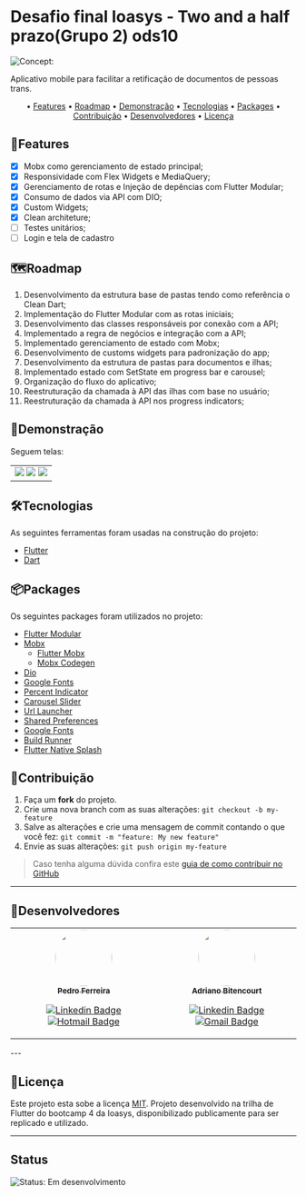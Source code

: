 # Desafio final Ioasys - Two and a half prazo(Grupo 2) ods10
![Concept:](https://img.shields.io/badge/Concept-MVP-green)

Aplicativo mobile para facilitar a retificação de documentos de pessoas trans.


<p align="center"> • 
 <a href="#features">Features</a> •
 <a href="#roadmap">Roadmap</a> • 
 <a href="#demonstração">Demonstração</a> • 
 <a href="#tecnologias">Tecnologias</a> • 
 <a href="#packages">Packages</a> • 
 <a href="#contribuição">Contribuição</a>  •
 <a href="#desenvolvedores">Desenvolvedores</a> •
 <a href="#licença">Licença</a>
</p>

## 🧩Features

- [x] Mobx como gerenciamento de estado principal;
- [x] Responsividade com Flex Widgets e MediaQuery;
- [x] Gerenciamento de rotas e Injeção de depências com Flutter Modular;
- [x] Consumo de dados via API com DIO;
- [x] Custom Widgets;
- [x] Clean architeture;
- [ ] Testes unitários;
- [ ] Login e tela de cadastro

## 🗺Roadmap
1. Desenvolvimento da estrutura base de pastas tendo como referência o Clean Dart;
2. Implementação do Flutter Modular com as rotas iniciais;
3. Desenvolvimento das classes responsáveis por conexão com a API;
4. Implementado a regra de negócios e integração com a API;
5. Implementado gerenciamento de estado com Mobx;
6. Desenvolvimento de customs widgets para padronização do app;
7. Desenvolvimento da estrutura de pastas para documentos e ilhas;
8. Implementado estado com SetState em progress bar e carousel;
9. Organização do fluxo do aplicativo;
10. Reestruturação da chamada à API das ilhas com base no usuário;
11. Reestruturação da chamada à API nos progress indicators;

## 🎨Demonstração

Seguem telas:
<table>
 <tr>
 <td>
<img src="https://github.com/ambitencourt/ods10/blob/master/assets/images/present/Group%201.png" />
<img src="https://github.com/ambitencourt/ods10/blob/master/assets/images/present/Group%202.png" />
<img src="https://github.com/ambitencourt/ods10/blob/master/assets/images/present/Group%203.png" />

</td>
</tr>
</table>

## 🛠Tecnologias

As seguintes ferramentas foram usadas na construção do projeto:

- [Flutter](https://flutter.dev/)
- [Dart](https://dart.dev/)

## 📦Packages

Os seguintes packages foram utilizados no projeto:

- [Flutter Modular](https://pub.dev/packages?q=flutter_modular)
- [Mobx](https://pub.dev/packages/mobx)
  - [Flutter Mobx](https://pub.dev/packages/flutter_mobx)
  - [Mobx Codegen](https://pub.dev/packages/mobx_codegen)
- [Dio](https://pub.dev/packages/dio)
- [Google Fonts](https://pub.dev/packages/google_fonts)
- [Percent Indicator](https://pub.dev/packages/percent_indicator)
- [Carousel Slider](https://pub.dev/packages/carousel_slider)
- [Url Launcher](https://pub.dev/packages/url_launcher) 
- [Shared Preferences](https://pub.dev/packages/shared_preferences)  
- [Google Fonts](https://pub.dev/packages/google_fonts)
- [Build Runner](https://pub.dev/packages/build_runner) 
- [Flutter Native Splash](https://pub.dev/packages/flutter_native_splash)  
## 🤝Contribuição

1. Faça um **fork** do projeto.
2. Crie uma nova branch com as suas alterações: `git checkout -b my-feature`
3. Salve as alterações e crie uma mensagem de commit contando o que você fez: `git commit -m "feature: My new feature"`
4. Envie as suas alterações: `git push origin my-feature`
> Caso tenha alguma dúvida confira este [guia de como contribuir no GitHub](./CONTRIBUTING.md)

---

## 📱Desenvolvedores

<table>
<tr>

<td>
<div align="center">
<a href="https://github.com/pedroenrre">
 <img style="border-radius: 50%;" src="https://media-exp1.licdn.com/dms/image/C4E03AQHPHYy0A_IJnw/profile-displayphoto-shrink_800_800/0/1544548714728?e=1655942400&v=beta&t=iAyuaelGr1QrDwl2Wa7KVld7FtJBJ_86iNUdCBWnf-Q" width="100px;" alt=""/>
 <br />
 <sub><b>Pedro Ferreira</b></sub></a> <a href="https://github.com/pedroenrre" title="Github"></a>
<p>

[![Linkedin Badge](https://img.shields.io/badge/-Pedro-blue?style=flat-square&logo=Linkedin&logoColor=white&link=https://www.linkedin.com/in/pedro-ferreira-a825758b/)](https://www.linkedin.com/in/pedro-ferreira-a825758b/) 
[![Hotmail Badge](https://img.shields.io/badge/-Hotmail-0078D4?style=flat-square&logo=microsoft-outlook&logoColor=white&link=mailto:pedro_enrre@hotmail.com)](mailto:pedro_enrre@hotmail.com)
</div>
</td>
<td>
<div align="center">
<a href="https://github.com/ambitencourt">
 <img style="border-radius: 50%;" src="https://avatars.githubusercontent.com/u/73924078?s=400&u=111fa3d893e5677088f0f0d8d4d74e52fdbc4e39&v=4" width="100px;" alt=""/>
 <br />
 <sub><b>Adriano Bitencourt</b></sub></a> <a href="https://github.com/ambitencourt" title="Github"></a>
<p>

[![Linkedin Badge](https://img.shields.io/badge/-Adriano-blue?style=flat-square&logo=Linkedin&logoColor=white&link=https://www.linkedin.com/in/adrianombitencourt/)](https://www.linkedin.com/in/adrianombitencourt/) 
[![Gmail Badge](https://img.shields.io/badge/-Gmail-c14438?style=flat-square&logo=Gmail&logoColor=white&link=mailto:adriano.mirandabitencourt@gmail.com)](mailto:adriano.mirandabitencourt@gmail.com)
</div>

</td>
</tr>
</table>
---

## 📝Licença

Este projeto esta sobe a licença [MIT](./LICENSE).
Projeto desenvolvido na trilha de Flutter do bootcamp 4 da Ioasys, disponibilizado publicamente para ser replicado e utilizado.


---

## Status

![Status: Em desenvolvimento](https://img.shields.io/badge/Status-Em%20desenvolvimento-blue)